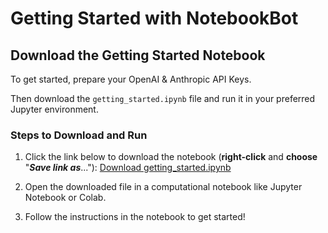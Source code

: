 # Getting Started with NotebookBot

## Download the Getting Started Notebook

To get started, prepare your OpenAI & Anthropic API Keys.

Then download the `getting_started.ipynb` file and run it in your preferred Jupyter environment.

### Steps to Download and Run

1. Click the link below to download the notebook (**right-click** and **choose** "***Save link as***..."):
   [Download getting_started.ipynb](https://raw.githubusercontent.com/FractalHabits/notebookbot/main/getting_started.ipynb)
   
3. Open the downloaded file in a computational notebook like Jupyter Notebook or Colab.

4. Follow the instructions in the notebook to get started!
